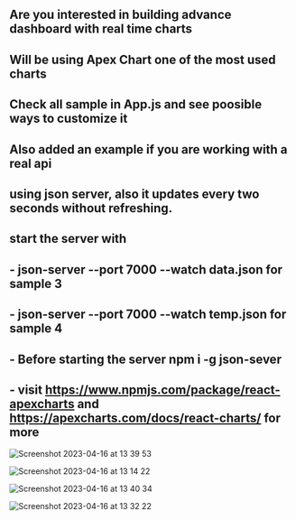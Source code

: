 ##  Are you interested in building advance dashboard with real time charts
##  Will be using Apex Chart one of the most used charts
##  Check all sample in App.js and see poosible ways to customize it
##  Also added an example if you are working with a real api
##  using json server, also it updates every two seconds without refreshing.
##  start the server with 
## -  json-server --port 7000 --watch data.json   for sample 3
## -  json-server --port 7000 --watch temp.json   for sample 4
## - Before starting the server npm i -g json-sever
## - visit https://www.npmjs.com/package/react-apexcharts and https://apexcharts.com/docs/react-charts/ for more
![Screenshot 2023-04-16 at 13 39 53](https://user-images.githubusercontent.com/60100544/232312619-990df90a-009f-4769-8a74-0c01a337e3cb.png)

![Screenshot 2023-04-16 at 13 14 22](https://user-images.githubusercontent.com/60100544/232312607-a331e02f-1d7a-4762-bb40-dad7e1cae34f.png)

![Screenshot 2023-04-16 at 13 40 34](https://user-images.githubusercontent.com/60100544/232312645-be331b86-607a-42ac-8195-584642de326c.png)

![Screenshot 2023-04-16 at 13 32 22](https://user-images.githubusercontent.com/60100544/232312651-433e0b4a-84b4-429f-b13b-c1d1c8025f9d.png)
